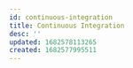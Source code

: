 ```yaml
---
id: continuous-integration
title: Continuous Integration
desc: ''
updated: 1682578113265
created: 1682577995511
---
```


